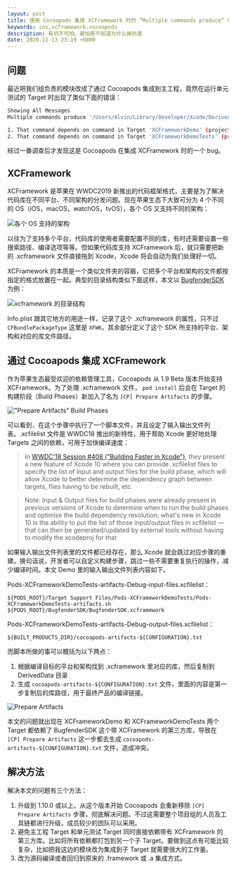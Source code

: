 ```yaml
---
layout: post
title: 使用 Cocoapods 集成 XCFramework 时的 “Multiple commands produce” 错误分析
keywords: ios,xcframework,cocoapods
description: 有坑不可怕，最怕是不知道为什么掉坑里
date: 2020-11-13 23:19 +0800
---
```

## 问题

最近把我们组负责的模块改成了通过 Cocoapods 集成到主工程，竟然在运行单元测试的 Target 时出现了类似下面的错误：

```bash
Showing All Messages
Multiple commands produce '/Users/Alvin/Library/Developer/Xcode/DerivedData/XCFrameworkDemo-fjmdgsvymhuemlebgdzvccvivdtu/Build/Products/Debug-iphonesimulator/cocoapods-artifacts-Debug.txt':

1. That command depends on command in Target 'XCFrameworkDemo' (project 'XCFrameworkDemo'): script phase “[CP] Prepare Artifacts”
2. That command depends on command in Target 'XCFrameworkDemoTests' (project 'XCFrameworkDemo'): script phase “[CP] Prepare Artifacts”
```

经过一番调查后才发现这是 Cocoapods 在集成 XCFramework 时的一个 bug。

## **XCFramework**

XCFramework 是苹果在 WWDC2019 新推出的代码框架格式，主要是为了解决代码库在不同平台、不同架构的分发问题。现在苹果生态下大致可分为 4 个不同的 OS（iOS，macOS，watchOS，tvOS），各个 OS 又支持不同的架构：

![各个 OS 支持的架构](https://i.loli.net/2020/11/10/Xya4pmxg7efG3bl.png)

以往为了支持多个平台，代码库的使用者需要配置不同的库，有时还需要设置一些搜索路径、编译选项等等。但如果代码库支持 XCFramework 后，就只需要把新的 .xcframework 文件直接拖到 Xcode，Xcode 将会自动为我们处理好一切。

XCFramework 的本质是一个类似文件夹的容器，它把多个平台和架构的文件都按指定的格式放置在一起。典型的目录结构类似下面这样，本文以 [BugfenderSDK](https://github.com/bugfender/BugfenderSDK-iOS) 为例：

![xcframework 的目录结构](https://i.loli.net/2020/11/10/qXIyamJZCWr7vO9.png)

Info.plist 跟其它地方的用途一样，记录了这个 .xcframework 的属性，只不过 `CFBundlePackageType` 这里是 `XFWK`，其余部分定义了这个 SDK 所支持的平台、架构和对应的库文件路径。

## 通过 Cocoapods 集成 XCFramework

作为苹果生态最受欢迎的依赖管理工具，Cocoapods 从 1.9 Beta 版本开始支持 XCFramework。为了处理 .xcframework 文件， `pod install` 后会在 Target 的构建阶段（Build Phases）新加入了名为 `[CP] Prepare Artifacts` 的步骤。

!["Prepare Artifacts" Build Phases](https://i.loli.net/2020/11/10/EtUquCA7M38cFrk.png)

可以看到，在这个步骤中执行了一个脚本文件，并且设定了输入输出文件列表。.xcfilelist 文件是 WWDC18 推出的新特性，用于帮助 Xcode 更好地处理 Targets 之间的依赖，可用于加快编译速度：

> In [WWDC'18 Session #408 ("Building Faster in Xcode")](https://developer.apple.com/videos/play/wwdc2018/408/), they present a new feature of Xcode 10 where you can provide .xcfilelist files to specify the list of input and output files for the build phase, which will allow Xcode to better determine the dependency graph between targets, files having to be rebuilt, etc.

> Note: Input & Output files for build phases were already present in previous versions of Xcode to determine when to run the build phases and optimise the build dependency resolution; what's new in Xcode 10 is the ability to put the list of those input/output files in xcfilelist — that can then be generated/updated by external tools without having to modify the xcodeproj for that

如果输入输出文件列表里的文件都已经存在，那么 Xcode 就会跳过对应步骤的重建。换句话说，开发者可以自定义构建步骤，跳过一些不需要重复执行的操作，减少编译时间。本文 Demo 里的输入输出文件列表内容如下。

Pods-XCFrameworkDemoTests-artifacts-Debug-input-files.xcfilelist：
```
${PODS_ROOT}/Target Support Files/Pods-XCFrameworkDemoTests/Pods-XCFrameworkDemoTests-artifacts.sh
${PODS_ROOT}/BugfenderSDK/BugfenderSDK.xcframework
```

Pods-XCFrameworkDemoTests-artifacts-Debug-output-files.xcfilelist：
```
${BUILT_PRODUCTS_DIR}/cocoapods-artifacts-${CONFIGURATION}.txt
```

而脚本所做的事可以概括为以下两点：

1. 根据编译目标的平台和架构找到 .xcframework 里对应的库，然后复制到 DerivedData 目录
2. 生成 `cocoapods-artifacts-${CONFIGURATION}.txt` 文件，里面的内容是第一步复制后的库路径，用于最终产品的编译链接。

![Prepare Artifacts](https://i.loli.net/2020/11/12/xXpnYreL5Ty8zFi.png)

本文的问题就出现在 XCFrameworkDemo 和 XCFrameworkDemoTests 两个 Target 都依赖了 BugfenderSDK 这个带 XCFramework 的第三方库，导致在 `[CP] Prepare Artifacts` 这一步都去生成 `cocoapods-artifacts-${CONFIGURATION}.txt` 文件，造成冲突。

## 解决方法

解决本文的问题有三个方法：

1. 升级到 1.10.0 或以上。从这个版本开始 Cocoapods 会重新移除 `[CP] Prepare Artifacts` 步骤，彻底解决问题。不过这需要整个项目组的人员及工具链都进行升级，成员较少的团队可以采用。
2. 避免主工程 Target 和单元测试 Target 同时直接依赖带有 XCFramework 的第三方库。比如将所有依赖都打包到另一个子 Target。要做到这点有可能比较复杂，比如把我这边的模块改为集成到子 Target 就需要很大的工作量。
3. 改为源码编译或者回归到原来的 .framework 或 .a 集成方式。
